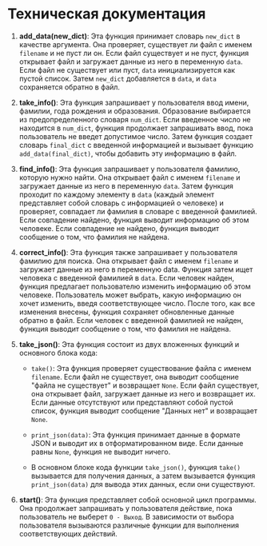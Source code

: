 # Техническая документация

1. **add_data(new_dict)**: Эта функция принимает словарь `new_dict` в качестве аргумента. Она проверяет, существует ли 
файл с именем `filename` и не пуст ли он. Если файл существует и не пуст, функция открывает файл и загружает данные из
него в переменную `data`. Если файл не существует или пуст, `data` инициализируется как пустой список. Затем `new_dict` 
добавляется в `data`, и `data` сохраняется обратно в файл.
2. **take_info()**: Эта функция запрашивает у пользователя ввод имени, фамилии, года рождения и образования. Образование
выбирается из предопределенного словаря `num_dict`. Если введенное число не находится в `num_dict`, функция продолжает 
запрашивать ввод, пока пользователь не введет допустимое число. Затем функция создает словарь `final_dict` с введенной
информацией и вызывает функцию `add_data(final_dict)`, чтобы добавить эту информацию в файл.
3. **find_info()**: Эта функция запрашивает у пользователя фамилию, которую нужно найти. Она открывает файл с именем 
`filename` и загружает данные из него в переменную `data`. Затем функция проходит по каждому элементу в `data` (каждый
элемент представляет собой словарь с информацией о человеке) и проверяет, совпадает ли фамилия в словаре с введенной 
фамилией. Если совпадение найдено, функция выводит информацию об этом человеке. Если совпадение не найдено, функция 
выводит сообщение о том, что фамилия не найдена.
4. **correct_info()**: Эта функция также запрашивает у пользователя фамилию для поиска. Она открывает файл с именем 
`filename` и загружает данные из него в переменную data. Функция затем ищет человека с введенной фамилией в `data`. 
Если человек найден, функция предлагает пользователю изменить информацию об этом человеке. Пользователь может выбрать, 
какую информацию он хочет изменить, введя соответствующее число. После того, как все изменения внесены, функция 
сохраняет обновленные данные обратно в файл. Если человек с введенной фамилией не найден, функция выводит сообщение о
том, что фамилия не найдена.
5. **take_json()**: Эта функция состоит из двух вложенных функций и основного блока кода:

    - `take()`: Эта функция проверяет существование файла с именем `filename`. Если файл не существует, она выводит 
   сообщение "файла не существует" и возвращает `None`. Если файл существует, она открывает файл, загружает данные из него и возвращает их. Если данные отсутствуют или представляют собой пустой список, функция выводит сообщение "Данных нет" и возвращает `None`.

    - `print_json(data)`: Эта функция принимает данные в формате JSON и выводит их в отформатированном виде. Если данные равны `None`, функция не выводит ничего.
    - В основном блоке кода функции `take_json()`, функция `take()` вызывается для получения данных, а затем вызывается функция `print_json(data)` для вывода этих данных, если они существуют.

6. **start()**: Эта функция представляет собой основной цикл программы. Она продолжает запрашивать у пользователя действие, 
пока пользователь не выберет `0 - Выход`. В зависимости от выбора пользователя вызываются различные функции для 
выполнения соответствующих действий.